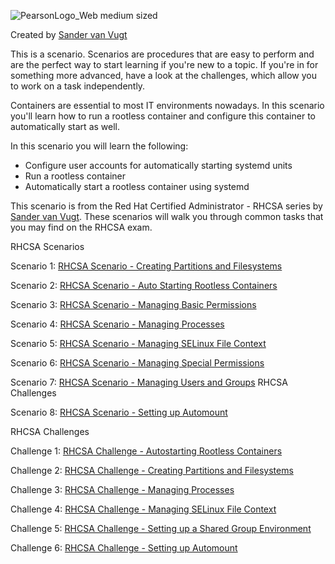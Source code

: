 ![PearsonLogo_Web medium sized](https://user-images.githubusercontent.com/1690898/135494413-a94dffea-c931-4b1f-9fe8-2a5eb5ffc612.png)

Created by [Sander van Vugt](https://learning.oreilly.com/search/?query=author%3A%22sander%20van%20vugt%22&extended_publisher_data=true&highlight=true&include_assessments=false&include_case_studies=true&include_courses=true&include_playlists=true&include_collections=true&include_notebooks=true&include_sandboxes=true&include_scenarios=true&is_academic_institution_account=false&source=user&sort=relevance&facet_json=true&json_facets=true&page=0&include_facets=true&include_practice_exams=true)

This is a scenario. Scenarios are procedures that are easy to perform and are the perfect way to start learning if you're new to a topic. If you're in for something more advanced, have a look at the challenges, which allow you to work on a task independently.

Containers are essential to most IT environments nowadays. In this scenario you'll learn how to run a rootless container and configure this container to automatically start as well.
 
In this scenario you will learn the following:
 
*	Configure user accounts for automatically starting systemd units
*	Run a rootless container
*	Automatically start a rootless container using systemd

This scenario is from the Red Hat Certified Administrator - RHCSA series by [Sander van Vugt](https://learning.oreilly.com/search/?query=%22sander%20van%20vugt%22%20%26%20%22cka%22&extended_publisher_data=true&highlight=true&include_assessments=false&include_case_studies=true&include_courses=true&include_playlists=true&include_collections=true&include_notebooks=true&include_sandboxes=true&include_scenarios=true&is_academic_institution_account=false&source=user&sort=relevance&facet_json=true&json_facets=true&page=0&include_facets=true&include_practice_exams=true). These scenarios will walk you through common tasks that you may find on the RHCSA exam.

RHCSA Scenarios

Scenario 1: [RHCSA Scenario - Creating Partitions and Filesystems](https://learning.oreilly.com/scenarios/rhcsa-scenarios-partitions/9780137864942X001)

Scenario 2: [RHCSA Scenario - Auto Starting Rootless Containers](https://learning.oreilly.com/scenarios/rhcsa-scenarios-partitions/9780137864942X002)

Scenario 3: [RHCSA Scenario - Managing Basic Permissions](https://learning.oreilly.com/scenarios/rhcsa-scenarios-partitions/9780137864942X003)

Scenario 4: [RHCSA Scenario - Managing Processes](https://learning.oreilly.com/scenarios/rhcsa-scenarios-partitions/9780137864942X004)

Scenario 5: [RHCSA Scenario - Managing SELinux File Context](https://learning.oreilly.com/scenarios/rhcsa-scenarios-partitions/9780137864942X005)

Scenario 6: [RHCSA Scenario - Managing Special Permissions](https://learning.oreilly.com/scenarios/rhcsa-scenarios-partitions/9780137864942X006)

Scenario 7: [RHCSA Scenario - Managing Users and Groups](https://learning.oreilly.com/scenarios/rhcsa-scenarios-partitions/9780137864942X007)
RHCSA Challenges

Scenario 8: [RHCSA Scenario - Setting up Automount](https://learning.oreilly.com/scenarios/rhcsa-scenarios-partitions/9780137864942X008)



RHCSA Challenges

Challenge 1: [RHCSA Challenge - Autostarting Rootless Containers](https://learning.oreilly.com/scenarios/rhcsa-scenarios-partitions/9780137864911X001)

Challenge 2: [RHCSA Challenge - Creating Partitions and Filesystems](https://learning.oreilly.com/scenarios/rhcsa-scenarios-partitions/9780137864911X002)

Challenge 3: [RHCSA Challenge - Managing Processes](https://learning.oreilly.com/scenarios/rhcsa-scenarios-partitions/9780137864911X003)

Challenge 4: [RHCSA Challenge - Managing SELinux File Context](https://learning.oreilly.com/scenarios/rhcsa-scenarios-partitions/9780137864911X004)

Challenge 5: [RHCSA Challenge - Setting up a Shared Group Environment](https://learning.oreilly.com/scenarios/rhcsa-scenarios-partitions/9780137864911X005)

Challenge 6: [RHCSA Challenge - Setting up Automount](https://learning.oreilly.com/scenarios/rhcsa-scenarios-partitions/9780137864911X006)
